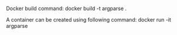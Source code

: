 Docker build command:
docker build -t argparse .

A container can be created using following command:
docker run -it argparse
